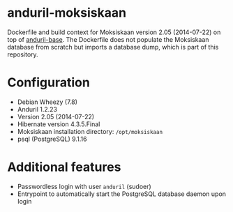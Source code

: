 # anduril-moksiskaan

Dockerfile and build context for Moksiskaan version 2.05 (2014-07-22) on top of  [anduril-base](https://github.com/Gig77/anduril-base). The Dockerfile does not populate the Moksiskaan database from scratch but imports a database dump, which is part of this repository.

# Configuration

* Debian Wheezy (7.8)
* Anduril 1.2.23
* Version 2.05 (2014-07-22)
* Hibernate version 4.3.5.Final
* Moksiskaan installation directory: `/opt/moksiskaan`
* psql (PostgreSQL) 9.1.16

# Additional features

* Passwordless login with user `anduril` (sudoer)
* Entrypoint to automatically start the PostgreSQL database daemon upon login 
